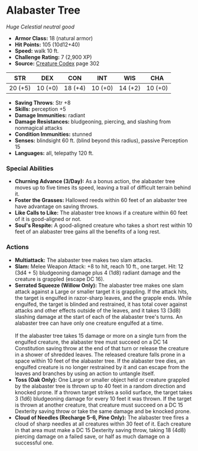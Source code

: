 # Alabaster Tree

*Huge* *Celestial* *neutral good*

- **Armor Class:** 18 (natural armor)
- **Hit Points:** 105 (10d12+40)
- **Speed:** walk 10 ft.
- **Challenge Rating:** 7 (2,900 XP)
- **Source:** [Creature Codex](https://koboldpress.com/kpstore/product/creature-codex-for-5th-edition-dnd) page 302

| STR | DEX | CON | INT | WIS | CHA |
| --- | --- | --- | --- | --- | --- |
| 20 (+5) | 10 (+0) | 18 (+4) | 10 (+0) | 14 (+2) | 10 (+0) |

- **Saving Throws**: Str +8
- **Skills:** perception +5
- **Damage Immunities:** radiant
- **Damage Resistances:** bludgeoning, piercing, and slashing from nonmagical attacks
- **Condition Immunities:** stunned
- **Senses:** blindsight 60 ft. (blind beyond this radius), passive Perception 15
- **Languages:** all, telepathy 120 ft.
### Special Abilities
- **Churning Advance (3/Day):** As a bonus action, the alabaster tree moves up to five times its speed, leaving a trail of difficult terrain behind it.
- **Foster the Grasses:** Hallowed reeds within 60 feet of an alabaster tree have advantage on saving throws.
- **Like Calls to Like:** The alabaster tree knows if a creature within 60 feet of it is good-aligned or not.
- **Soul's Respite:** A good-aligned creature who takes a short rest within 10 feet of an alabaster tree gains all the benefits of a long rest.
### Actions
- **Multiattack:** The alabaster tree makes two slam attacks.
- **Slam:** Melee Weapon Attack: +8 to hit, reach 10 ft., one target. Hit: 12 (3d4 + 5) bludgeoning damage plus 4 (1d8) radiant damage and the creature is grappled (escape DC 16).
- **Serrated Squeeze (Willow Only):** The alabaster tree makes one slam attack against a Large or smaller target it is grappling. If the attack hits, the target is engulfed in razor-sharp leaves, and the grapple ends. While engulfed, the target is blinded and restrained, it has total cover against attacks and other effects outside of the leaves, and it takes 13 (3d8) slashing damage at the start of each of the alabaster tree's turns. An alabaster tree can have only one creature engulfed at a time.<br><br>If the alabaster tree takes 15 damage or more on a single turn from the engulfed creature, the alabaster tree must succeed on a DC 14 Constitution saving throw at the end of that turn or release the creature in a shower of shredded leaves. The released creature falls prone in a space within 10 feet of the alabaster tree. If the alabaster tree dies, an engulfed creature is no longer restrained by it and can escape from the leaves and branches by using an action to untangle itself.
- **Toss (Oak Only):** One Large or smaller object held or creature grappled by the alabaster tree is thrown up to 40 feet in a random direction and knocked prone. If a thrown target strikes a solid surface, the target takes 3 (1d6) bludgeoning damage for every 10 feet it was thrown. If the target is thrown at another creature, that creature must succeed on a DC 15 Dexterity saving throw or take the same damage and be knocked prone.
- **Cloud of Needles (Recharge 5-6, Pine Only):** The alabaster tree fires a cloud of sharp needles at all creatures within 30 feet of it. Each creature in that area must make a DC 15 Dexterity saving throw, taking 18 (4d8) piercing damage on a failed save, or half as much damage on a successful one.



